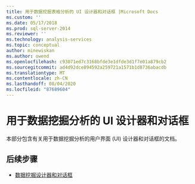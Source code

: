 ```yaml
---
title: 用于数据挖掘表格分析的 UI 设计器和对话框 |Microsoft Docs
ms.custom: ''
ms.date: 05/17/2018
ms.prod: sql-server-2014
ms.reviewer: ''
ms.technology: analysis-services
ms.topic: conceptual
author: minewiskan
ms.author: owend
ms.openlocfilehash: c93071ed7c3168bfde3e1dfde3d1f7e01a879cb2
ms.sourcegitcommit: ad4d92dce894592a259721a1571b1d8736abacdb
ms.translationtype: MT
ms.contentlocale: zh-CN
ms.lasthandoff: 08/04/2020
ms.locfileid: "87689604"
---
```

# <a name="ui-designers-and-dialogs-for-data-mining-analysis"></a>用于数据挖掘分析的 UI 设计器和对话框

本部分包含有关用于数据挖掘分析的用户界面 (UI) 设计器和对话框的文档。

## <a name="next-steps"></a>后续步骤

- [数据挖掘设计器和对话框](../data-mining-designers-and-dialog-boxes.md)

